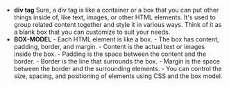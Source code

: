 * **div tag**
  Sure, a div tag is like a container or a box that you can put other things inside of, like text, images, or other HTML elements. It's used to group related content together and style it in various ways. Think of it as a blank box that you can customize to suit your needs.
* **BOX-MODEL**
      - Each HTML element is like a box.
      - The box has content, padding, border, and margin.
      - Content is the actual text or images inside the box.
      - Padding is the space between the content and the border.
      - Border is the line that surrounds the box.
      - Margin is the space between the border and the surrounding elements.
      - You can control the size, spacing, and positioning of elements using CSS and the box 	model.

